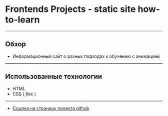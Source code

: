 # Frontends Projects - static site how-to-learn
___

## Обзор

 - Информационный сайт о разных подходах к обучению с анимацией
___

## Использованные технологии
* HTML
* CSS ( _flex_ )
___

* [Ссылка на страницу проекта github](https://volkova-fe.github.io/how-to-learn/)
